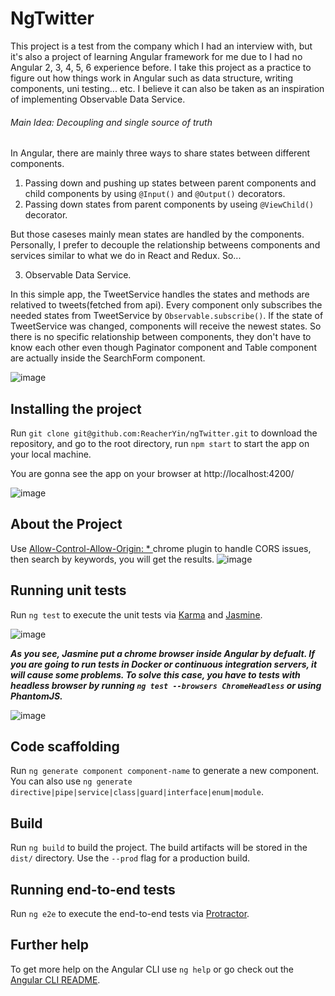 # NgTwitter

This project is a test from the company which I had an interview with, but it's also a project of learning Angular framework for me due to I had no Angular 2, 3, 4, 5, 6 experience before. I take this project as a practice to figure out how things work in Angular such as data structure, writing components, uni testing... etc. I believe it can also be taken as an inspiration of implementing Observable Data Service.

###### Main Idea: Decoupling and single source of truth
In Angular, there are mainly three ways to share states between different components. 

1. Passing down and pushing up states between parent components and child components by using `@Input()` and `@Output()` decorators.
2. Passing down states from parent components by useing `@ViewChild()` decorator.

But those caseses mainly mean states are handled by the components. Personally, I prefer to decouple the relationship betweens components and services similar to what we do in React and Redux. So...

3. Observable Data Service. 

In this simple app, the TweetService handles the states and methods are relatived to tweets(fetched from api). Every component only subscribes the needed states from TweetService by `Observable.subscribe()`. If the state of TweetService was changed, components will receive the newest states. So there is no specific relationship between components, they don't have to know each other even though Paginator component and Table component are actually inside the SearchForm component.


![image](https://github.com/ReacherYin/ngTwitter/blob/master/app_structure.png)

## Installing the project
Run `git clone git@github.com:ReacherYin/ngTwitter.git` to download the repository, and go to the root directory, run `npm start` to start the app on your local machine.

You are gonna see the app on your browser at http://localhost:4200/

![image](https://github.com/ReacherYin/ngTwitter/blob/master/FireShot%20Capture%20006%20-%20NgTwitter%20-%20http___localhost_4200_hashtag_search.jpg)

## About the Project
Use [Allow-Control-Allow-Origin: * ](https://chrome.google.com/webstore/detail/allow-control-allow-origi/nlfbmbojpeacfghkpbjhddihlkkiljbi?utm_source=chrome-ntp-icon) chrome plugin to handle CORS issues, then search by keywords, you will get the results.
![image](https://github.com/ReacherYin/ngTwitter/blob/master/FireShot%20Capture%20005%20-%20NgTwitter%20-%20http___localhost_4200_hashtag_search.jpg)

## Running unit tests

Run `ng test` to execute the unit tests via [Karma](https://karma-runner.github.io) and [Jasmine](https://jasmine.github.io/index.html).


![image](https://github.com/ReacherYin/ngTwitter/blob/master/jasmine.png)

***As you see, Jasmine put a chrome browser inside Angular by defualt. If you are going to run tests in Docker or continuous integration servers, it will cause some problems. To solve this case, you have to tests with headless browser by running `ng test --browsers ChromeHeadless` or using PhantomJS.***


![image](https://github.com/ReacherYin/ngTwitter/blob/master/FireShot%20Capture%20010%20-%20ReacherYin_ngTwitter%20-%20Travis%20CI%20-%20https___travis-ci.org_ReacherYin_ngTwitter.jpg)

## Code scaffolding

Run `ng generate component component-name` to generate a new component. You can also use `ng generate directive|pipe|service|class|guard|interface|enum|module`.

## Build

Run `ng build` to build the project. The build artifacts will be stored in the `dist/` directory. Use the `--prod` flag for a production build.


## Running end-to-end tests

Run `ng e2e` to execute the end-to-end tests via [Protractor](http://www.protractortest.org/).

## Further help

To get more help on the Angular CLI use `ng help` or go check out the [Angular CLI README](https://github.com/angular/angular-cli/blob/master/README.md).
 
